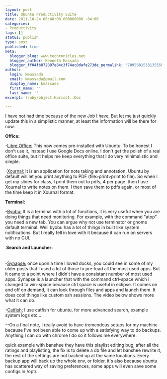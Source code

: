 ```yaml
---
layout: post
title: Ubuntu Productivity Suite
date: 2011-10-24 06:48:00.000000000 -04:00
categories:
- Productivity
tags: []
status: publish
type: post
published: true
meta:
  blogger_blog: www.techronicles.net
  blogger_author: Kenneth Massada
  blogger_ff04fb872097e84c3f74ac8dafe273de_permalink: '7095601533135559648'
author:
  login: kmassada
  email: kmassada@gmail.com
  display_name: kmassada
  first_name: ''
  last_name: ''
excerpt: !ruby/object:Hpricot::Doc

---
```

<p>I have not had time because of the new Job I have, But let me just quickly update this in a simplistic manner, at least the information will be there for now. </p>
<p><b>Office:</b></p>
<p>-<a href="http://www.libreoffice.org/">Libre Office:</a> This now comes pre-installed with Ubuntu. To be honest I don't use it, instead I use Google Docs online. I don't get the polish of a real office suite, but it helps me keep everything that I do very minimalistic and simple.</p>
<p>-<a href="http://xournal.sourceforge.net/">Xournal:</a> It is an application for note taking and annotation. Ubuntu by default will let you print anything to PDF (file&gt;print&gt;print to file). So when I get my slides for class, I print them out to pdfs, 4 per page. then I use Xournal to write notes on them. I then save them to pdfs again, or most of the time keep it in Xournal format.
<div class="separator" style="clear:both;text-align:center;"></div>
<p><b>Terminal: </b></p>
<p>-<a href="https://launchpad.net/byobu">Byobu:</a> It is a terminal with a lot of functions, it is very useful when you are doing things that need monitoring. For example, with the command "atop" you need a new tab. You can argue why not use terminator or gnome default terminal. Well byobu has a lot of things in built like system notifications. But I really fell in love with it because it can run on servers with no GUI.</p>
<p><b> Search and Launcher:</b><br /><b><br /></b><br />-<a href="https://launchpad.net/~synapse-core/+archive/ppa">Synapse:</a> once upon a time I loved docks, you could see in some of my older posts that I used a lot of those to pre-load all the most used apps. But it came to a point where I didn't have a consistant number of most used apps. Synapse is a launcher that with the command ctrl-space which i changed to win-space because ctrl space is useful in eclipse. It comes on and off on demand, it can look through files and apps and launch them. It does cool things like custom ssh sessions. The video below shows more what it can do.</p>
<div class="separator" style="clear:both;text-align:center;"></div>
<p>-<a href="http://www.ubuntugeek.com/catfish-file-search-tool-that-support-several-different-engines.html">Catfish:</a> I use catfish for ubuntu, for more advanced search, example system logs etc...</p>
<p>--On a final note, I really avoid to have tremendous setups for my machine because I've not been able to come up with a satisfying way to do backups. Anything I can do with chrome I do so it follows me everywhere.</p>
<p>quick example with banshee they have this playlist editing bug, after all the ratings and playlisting, the fix is to delete a db file and let banshee rewrite it, the rest of the settings are not backed up at the same locations. Every backup app will back up the whole env, or folder, it's also because ubuntu has scattered way of saving preferences, some apps will even save some configs in /opt/.</p>
